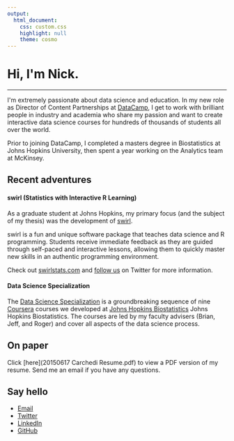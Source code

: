```yaml
---
output: 
  html_document:
    css: custom.css
    highlight: null
    theme: cosmo
---
```


# Hi, I'm Nick.

***

I'm extremely passionate about data science and education. In my new role as Director of Content Partnerships at [DataCamp](https://www.datacamp.com/), I get to work with brilliant people in industry and academia who share my passion and want to create interactive data science courses for hundreds of thousands of students all over the world.

Prior to joining DataCamp, I completed a masters degree in Biostatistics at Johns Hopkins University, then spent a year working on the Analytics team at McKinsey.

## Recent adventures

#### swirl (Statistics with Interactive R Learning)

As a graduate student at Johns Hopkins, my primary focus (and the subject of my thesis) was the development of [swirl](http://swirlstats.com).

swirl is a fun and unique software package that teaches data science and R programming. 
Students receive immediate feedback as they are guided through self-paced and interactive lessons, allowing them to quickly master new skills in an authentic programming environment.

Check out [swirlstats.com](http://swirlstats.com) and [follow us](https://twitter.com/swirlstats) on Twitter for more information.

#### Data Science Specialization

The [Data Science Specialization](https://www.coursera.org/specialization/jhudatascience/1) is a groundbreaking sequence of nine [Coursera](http://coursera.org) courses we developed at [Johns Hopkins Biostatistics](http://www.jhsph.edu/departments/biostatistics/) Johns Hopkins Biostatistics. The courses are led by my faculty advisers (Brian, Jeff, and Roger) and cover all aspects of the data science process.

## On paper

Click [here](20150617 Carchedi Resume.pdf) to view a PDF version of my resume. Send me an email if you have any questions.

## Say hello

* [Email](mailto:nick.carchedi@gmail.com)
* [Twitter](https://twitter.com/NickCarchedi)
* [LinkedIn](http://www.linkedin.com/in/nickcarchedi)
* [GitHub](https://github.com/ncarchedi)

<script>
(function(i,s,o,g,r,a,m){i['GoogleAnalyticsObject']=r;i[r]=i[r]||function(){
(i[r].q=i[r].q||[]).push(arguments)},i[r].l=1*new Date();a=s.createElement(o),
m=s.getElementsByTagName(o)[0];a.async=1;a.src=g;m.parentNode.insertBefore(a,m)
})(window,document,'script','//www.google-analytics.com/analytics.js','ga');
ga('create', 'UA-45611173-1', 'nickcarchedi.com');
ga('send', 'pageview');
</script>
